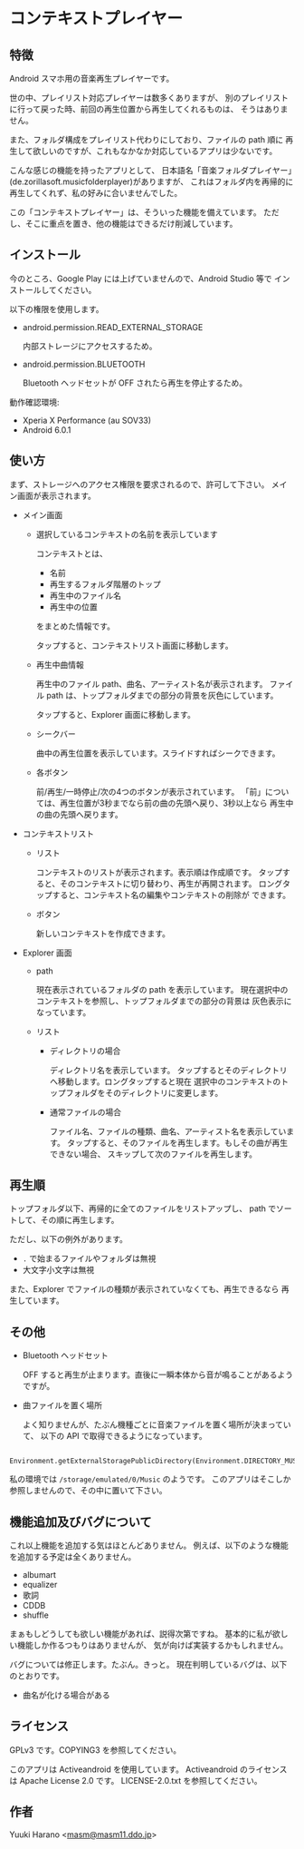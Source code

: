 # コンテキストプレイヤー

## 特徴

Android スマホ用の音楽再生プレイヤーです。

世の中、プレイリスト対応プレイヤーは数多くありますが、
別のプレイリストに行って戻った時、前回の再生位置から再生してくれるものは、
そうはありません。

また、フォルダ構成をプレイリスト代わりにしており、ファイルの path 順に
再生して欲しいのですが、これもなかなか対応しているアプリは少ないです。

こんな感じの機能を持ったアプリとして、
日本語名「音楽フォルダプレイヤー」(de.zorillasoft.musicfolderplayer)がありますが、
これはフォルダ内を再帰的に再生してくれず、私の好みに合いませんでした。

この「コンテキストプレイヤー」は、そういった機能を備えています。
ただし、そこに重点を置き、他の機能はできるだけ削減しています。

## インストール

今のところ、Google Play には上げていませんので、Android Studio 等で
インストールしてください。

以下の権限を使用します。
- android.permission.READ_EXTERNAL_STORAGE

  内部ストレージにアクセスするため。

- android.permission.BLUETOOTH

  Bluetooth ヘッドセットが OFF されたら再生を停止するため。

動作確認環境:
- Xperia X Performance (au SOV33)
- Android 6.0.1

## 使い方

まず、ストレージへのアクセス権限を要求されるので、許可して下さい。
メイン画面が表示されます。

- メイン画面

  - 選択しているコンテキストの名前を表示しています

    コンテキストとは、

      - 名前
      - 再生するフォルダ階層のトップ
      - 再生中のファイル名
      - 再生中の位置

    をまとめた情報です。

    タップすると、コンテキストリスト画面に移動します。

  - 再生中曲情報

    再生中のファイル path、曲名、アーティスト名が表示されます。
    ファイル path は、トップフォルダまでの部分の背景を灰色にしています。
    
    タップすると、Explorer 画面に移動します。

  - シークバー

    曲中の再生位置を表示しています。スライドすればシークできます。

  - 各ボタン

    前/再生/一時停止/次の4つのボタンが表示されています。
    「前」については、再生位置が3秒までなら前の曲の先頭へ戻り、3秒以上なら
    再生中の曲の先頭へ戻ります。

- コンテキストリスト

  - リスト

    コンテキストのリストが表示されます。表示順は作成順です。
    タップすると、そのコンテキストに切り替わり、再生が再開されます。
    ロングタップすると、コンテキスト名の編集やコンテキストの削除が
    できます。

  - ボタン

    新しいコンテキストを作成できます。

- Explorer 画面

  - path

    現在表示されているフォルダの path を表示しています。
    現在選択中のコンテキストを参照し、トップフォルダまでの部分の背景は
    灰色表示になっています。

  - リスト

    - ディレクトリの場合

      ディレクトリ名を表示しています。
      タップするとそのディレクトリへ移動します。ロングタップすると現在
      選択中のコンテキストのトップフォルダをそのディレクトリに変更します。

    - 通常ファイルの場合

      ファイル名、ファイルの種類、曲名、アーティスト名を表示しています。
      タップすると、そのファイルを再生します。もしその曲が再生できない場合、
      スキップして次のファイルを再生します。

## 再生順

トップフォルダ以下、再帰的に全てのファイルをリストアップし、
path でソートして、その順に再生します。

ただし、以下の例外があります。
- `.` で始まるファイルやフォルダは無視
- 大文字小文字は無視

また、Explorer でファイルの種類が表示されていなくても、再生できるなら
再生しています。

## その他

- Bluetooth ヘッドセット

  OFF すると再生が止まります。直後に一瞬本体から音が鳴ることがあるようですが。

- 曲ファイルを置く場所

  よく知りませんが、たぶん機種ごとに音楽ファイルを置く場所が決まっていて、
  以下の API で取得できるようになっています。
```
    Environment.getExternalStoragePublicDirectory(Environment.DIRECTORY_MUSIC);
```
  私の環境では `/storage/emulated/0/Music` のようです。
  このアプリはそこしか参照しませんので、その中に置いて下さい。

## 機能追加及びバグについて

これ以上機能を追加する気はほとんどありません。
例えば、以下のような機能を追加する予定は全くありません。

- albumart
- equalizer
- 歌詞
- CDDB
- shuffle

まぁもしどうしても欲しい機能があれば、説得次第ですね。
基本的に私が欲しい機能しか作るつもりはありませんが、
気が向けば実装するかもしれません。

バグについては修正します。たぶん。きっと。
現在判明しているバグは、以下のとおりです。

- 曲名が化ける場合がある

## ライセンス

GPLv3 です。COPYING3 を参照してください。

このアプリは Activeandroid を使用しています。
Activeandroid のライセンスは Apache License 2.0 です。
LICENSE-2.0.txt を参照してください。

## 作者

Yuuki Harano &lt;masm@masm11.ddo.jp&gt;
